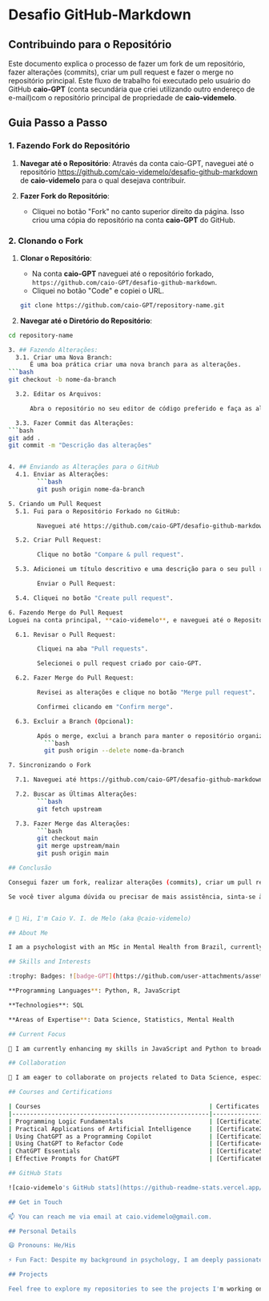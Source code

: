# Desafio GitHub-Markdown
## Contribuindo para o Repositório

Este documento explica o processo de fazer um fork de um repositório, fazer alterações (commits), criar um pull request e fazer o merge no repositório principal. Este fluxo de trabalho foi executado pelo usuário do GitHub **caio-GPT** (conta secundária que criei utilizando outro endereço de e-mail)com o repositório principal de propriedade de **caio-videmelo**.

## Guia Passo a Passo

### 1. Fazendo Fork do Repositório

1. **Navegar até o Repositório**: Através da conta caio-GPT, naveguei até o repositório https://github.com/caio-videmelo/desafio-github-markdown de **caio-videmelo** para o qual desejava contribuir.

2. **Fazer Fork do Repositório**:
   - Cliquei no botão "Fork" no canto superior direito da página. Isso criou uma cópia do repositório na conta **caio-GPT** do GitHub.

### 2. Clonando o Fork

1. **Clonar o Repositório**:
   - Na conta **caio-GPT** naveguei até o repositório forkado, `https://github.com/caio-GPT/desafio-github-markdown`.
   - Cliquei no botão "Code" e copiei o URL.

   ```bash
   git clone https://github.com/caio-GPT/repository-name.git


2. **Navegar até o Diretório do Repositório**:
  ```bash 
  cd repository-name

3. ## Fazendo Alterações:
    3.1. Criar uma Nova Branch:
        É uma boa prática criar uma nova branch para as alterações.
```bash
git checkout -b nome-da-branch

    3.2. Editar os Arquivos:

        Abra o repositório no seu editor de código preferido e faça as alterações necessárias.

    3.3. Fazer Commit das Alterações:
```bash
git add .
git commit -m "Descrição das alterações"


4. ## Enviando as Alterações para o GitHub
    4.1. Enviar as Alterações:
          ```bash
          git push origin nome-da-branch

5. Criando um Pull Request
    5.1. Fui para o Repositório Forkado no GitHub:

          Naveguei até https://github.com/caio-GPT/desafio-github-markdown.

    5.2. Criar Pull Request:

          Clique no botão "Compare & pull request".

    5.3. Adicionei um título descritivo e uma descrição para o seu pull request explicando as alterações feitas.

          Enviar o Pull Request:

    5.4. Cliquei no botão "Create pull request".

6. Fazendo Merge do Pull Request
Loguei na conta principal, **caio-videmelo**, e naveguei até o Repositório Principal: https://github.com/caio-videmelo/desafio-github-markdown.

    6.1. Revisar o Pull Request:

          Cliquei na aba "Pull requests".

          Selecionei o pull request criado por caio-GPT.

    6.2. Fazer Merge do Pull Request:

          Revisei as alterações e clique no botão "Merge pull request".

          Confirmei clicando em "Confirm merge".

    6.3. Excluir a Branch (Opcional):

          Após o merge, exclui a branch para manter o repositório organizado.
            ```bash
            git push origin --delete nome-da-branch

7. Sincronizando o Fork

    7.1. Naveguei até https://github.com/caio-GPT/desafio-github-markdown.

    7.2. Buscar as Últimas Alterações:
          ```bash
          git fetch upstream

    7.3. Fazer Merge das Alterações:
          ```bash
          git checkout main
          git merge upstream/main
          git push origin main

## Conclusão

Consegui fazer um fork, realizar alterações (commits), criar um pull request e fazer o merge das alterações no repositório principal. Este fluxo de trabalho garantiu um processo de colaboração quee mantém o repositório organizado.

Se você tiver alguma dúvida ou precisar de mais assistência, sinta-se à vontade para entrar em contato!


# 👋 Hi, I'm Caio V. I. de Melo (aka @caio-videmelo)

## About Me

I am a psychologist with an MSc in Mental Health from Brazil, currently transitioning into the field of Data Science and Development. My journey into tech is driven by my belief in leveraging data to drive impactful solutions, particularly within the health sciences domain. I am passionate about integrating technology with healthcare to create innovative and efficient solutions.

## Skills and Interests

:trophy: Badges: ![badge-GPT](https://github.com/user-attachments/assets/bd4b4a71-6a20-48e5-9649-f715eae614f3)

**Programming Languages**: Python, R, JavaScript

**Technologies**: SQL

**Areas of Expertise**: Data Science, Statistics, Mental Health

## Current Focus

🌱 I am currently enhancing my skills in JavaScript and Python to broaden my expertise in data-driven development.

## Collaboration

💞️ I am eager to collaborate on projects related to Data Science, especially those intersecting with the health sciences. I believe in the transformative power of technology in healthcare and am enthusiastic about contributing to innovative projects in this field.

## Courses and Certifications

| Courses                                               | Certificates                                              |
|-------------------------------------------------------|-----------------------------------------------------------|
| Programming Logic Fundamentals                        | [Certificate1](https://hermes.dio.me/certificates/cover/IKZWS7UF.jpg) |
| Practical Applications of Artificial Intelligence     | [Certificate2](https://hermes.dio.me/certificates/cover/PSAOKYWW.jpg) |
| Using ChatGPT as a Programming Copilot                | [Certificate3](https://hermes.dio.me/certificates/cover/VTDQ3DSN.jpg) |
| Using ChatGPT to Refactor Code                        | [Certificate4](https://hermes.dio.me/certificates/cover/Q6UFDRJT.jpg) |
| ChatGPT Essentials                                    | [Certificate5](https://hermes.dio.me/certificates/cover/X7MNPJHM.jpg) |
| Effective Prompts for ChatGPT                         | [Certificate6](https://hermes.dio.me/certificates/cover/JR70LQWJ.jpg) |

## GitHub Stats

![caio-videmelo's GitHub stats](https://github-readme-stats.vercel.app/api?username=caio-videmelo&show_icons=true&theme=tokyonight)

## Get in Touch

📫 You can reach me via email at caio.videmelo@gmail.com.

## Personal Details

😄 Pronouns: He/His

⚡ Fun Fact: Despite my background in psychology, I am deeply passionate about becoming a developer in Data Science.

## Projects

Feel free to explore my repositories to see the projects I'm working on and have contributed to.
